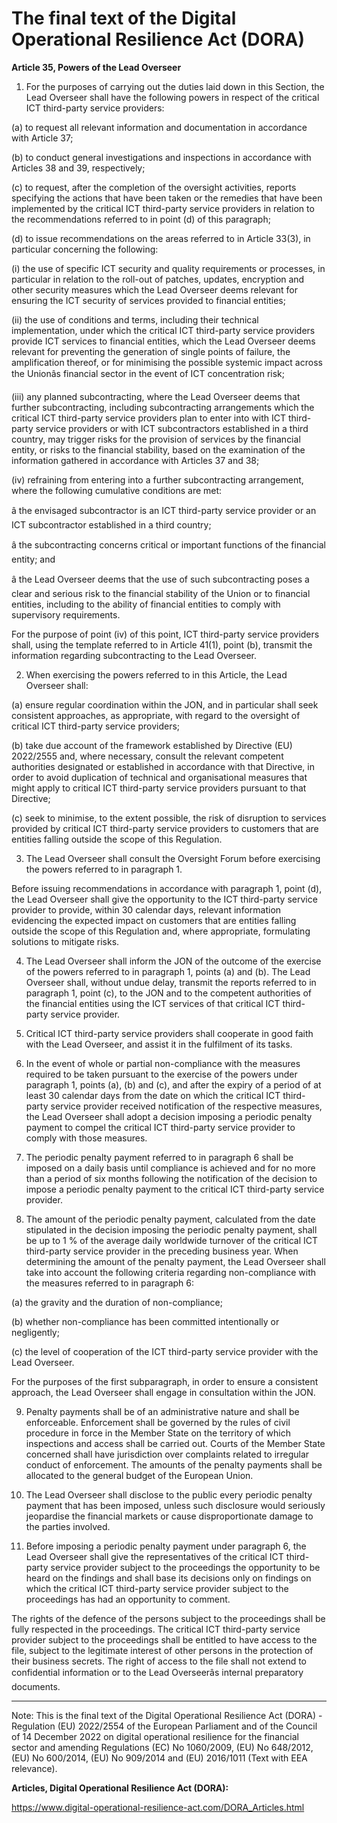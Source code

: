 



# The final text of the Digital Operational Resilience Act (DORA)


  

**Article 35, Powers of the Lead Overseer**


  

 1. For the purposes of carrying out the duties laid down in this Section, the Lead Overseer shall have the following powers in respect of the critical ICT third-party service providers:


(a) to request all relevant information and documentation in accordance with Article 37;


(b) to conduct general investigations and inspections in accordance with Articles 38 and 39, respectively;


(c) to request, after the completion of the oversight activities, reports specifying the actions that have been taken or the remedies that have been implemented by the critical ICT third-party service providers in relation to the recommendations referred to in point (d) of this paragraph;


(d) to issue recommendations on the areas referred to in Article 33(3), in particular concerning the following:


(i) the use of specific ICT security and quality requirements or processes, in particular in relation to the roll-out of patches, updates, encryption and other security measures which the Lead Overseer deems relevant for ensuring the ICT security of services provided to financial entities;


(ii) the use of conditions and terms, including their technical implementation, under which the critical ICT third-party service providers provide ICT services to financial entities, which the Lead Overseer deems relevant for preventing the generation of single points of failure, the amplification thereof, or for minimising the possible systemic impact across the Unionâs financial sector in the event of ICT concentration risk;


(iii) any planned subcontracting, where the Lead Overseer deems that further subcontracting, including subcontracting arrangements which the critical ICT third-party service providers plan to enter into with ICT third-party service providers or with ICT subcontractors established in a third country, may trigger risks for the provision of services by the financial entity, or risks to the financial stability, based on the examination of the information gathered in accordance with Articles 37 and 38;


(iv) refraining from entering into a further subcontracting arrangement, where the following cumulative conditions are met:


 â the envisaged subcontractor is an ICT third-party service provider or an ICT subcontractor established in a third country;


 â the subcontracting concerns critical or important functions of the financial entity; and


 â the Lead Overseer deems that the use of such subcontracting poses a clear and serious risk to the financial stability of the Union or to financial entities, including to the ability of financial entities to comply with supervisory requirements.


For the purpose of point (iv) of this point, ICT third-party service providers shall, using the template referred to in Article 41(1), point (b), transmit the information regarding subcontracting to the Lead Overseer.


  

2. When exercising the powers referred to in this Article, the Lead Overseer shall:


(a) ensure regular coordination within the JON, and in particular shall seek consistent approaches, as appropriate, with regard to the oversight of critical ICT third-party service providers;


(b) take due account of the framework established by Directive (EU) 2022/2555 and, where necessary, consult the relevant competent authorities designated or established in accordance with that Directive, in order to avoid duplication of technical and organisational measures that might apply to critical ICT third-party service providers pursuant to that Directive;


(c) seek to minimise, to the extent possible, the risk of disruption to services provided by critical ICT third-party service providers to customers that are entities falling outside the scope of this Regulation.


  

3. The Lead Overseer shall consult the Oversight Forum before exercising the powers referred to in paragraph 1.


Before issuing recommendations in accordance with paragraph 1, point (d), the Lead Overseer shall give the opportunity to the ICT third-party service provider to provide, within 30 calendar days, relevant information evidencing the expected impact on customers that are entities falling outside the scope of this Regulation and, where appropriate, formulating solutions to mitigate risks.


  

4. The Lead Overseer shall inform the JON of the outcome of the exercise of the powers referred to in paragraph 1, points (a) and (b). The Lead Overseer shall, without undue delay, transmit the reports referred to in paragraph 1, point (c), to the JON and to the competent authorities of the financial entities using the ICT services of that critical ICT third-party service provider.


  

5. Critical ICT third-party service providers shall cooperate in good faith with the Lead Overseer, and assist it in the fulfilment of its tasks.


  

6. In the event of whole or partial non-compliance with the measures required to be taken pursuant to the exercise of the powers under paragraph 1, points (a), (b) and (c), and after the expiry of a period of at least 30 calendar days from the date on which the critical ICT third-party service provider received notification of the respective measures, the Lead Overseer shall adopt a decision imposing a periodic penalty payment to compel the critical ICT third-party service provider to comply with those measures.


  

7. The periodic penalty payment referred to in paragraph 6 shall be imposed on a daily basis until compliance is achieved and for no more than a period of six months following the notification of the decision to impose a periodic penalty payment to the critical ICT third-party service provider.


  

8. The amount of the periodic penalty payment, calculated from the date stipulated in the decision imposing the periodic penalty payment, shall be up to 1 % of the average daily worldwide turnover of the critical ICT third-party service provider in the preceding business year. When determining the amount of the penalty payment, the Lead Overseer shall take into account the following criteria regarding non-compliance with the measures referred to in paragraph 6:


(a) the gravity and the duration of non-compliance;


(b) whether non-compliance has been committed intentionally or negligently;


(c) the level of cooperation of the ICT third-party service provider with the Lead Overseer.


For the purposes of the first subparagraph, in order to ensure a consistent approach, the Lead Overseer shall engage in consultation within the JON.


  

9. Penalty payments shall be of an administrative nature and shall be enforceable. Enforcement shall be governed by the rules of civil procedure in force in the Member State on the territory of which inspections and access shall be carried out. Courts of the Member State concerned shall have jurisdiction over complaints related to irregular conduct of enforcement. The amounts of the penalty payments shall be allocated to the general budget of the European Union.


  

10. The Lead Overseer shall disclose to the public every periodic penalty payment that has been imposed, unless such disclosure would seriously jeopardise the financial markets or cause disproportionate damage to the parties involved.
 


  

11. Before imposing a periodic penalty payment under paragraph 6, the Lead Overseer shall give the representatives of the critical ICT third-party service provider subject to the proceedings the opportunity to be heard on the findings and shall base its decisions only on findings on which the critical ICT third-party service provider subject to the proceedings has had an opportunity to comment.


The rights of the defence of the persons subject to the proceedings shall be fully respected in the proceedings. The critical ICT third-party service provider subject to the proceedings shall be entitled to have access to the file, subject to the legitimate interest of other persons in the protection of their business secrets. The right of access to the file shall not extend to confidential information or to the Lead Overseerâs internal preparatory documents.


  



---


 Note: This is the final text of the Digital Operational Resilience Act (DORA) - Regulation (EU) 2022/2554 of the European Parliament and of the Council of 14 December 2022 on digital operational resilience for the financial sector and amending Regulations (EC) No 1060/2009, (EU) No 648/2012, (EU) No 600/2014, (EU) No 909/2014 and (EU) 2016/1011 (Text with EEA relevance).


  

 **Articles, Digital Operational Resilience Act (DORA):** 


<https://www.digital-operational-resilience-act.com/DORA_Articles.html>





